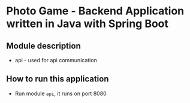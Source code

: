 # Photo Game - Backend Application written in Java with Spring Boot

## Module description
- api - used for api communication

## How to run this application
- Run module `api`, it runs on port 8080
